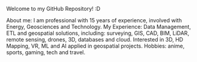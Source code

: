 Welcome to my GitHub Repository! :D

About me: I am professional with 15 years of experience, involved with Energy, Geosciences and Technology. 
My Experience: Data Management, ETL and geospatial solutions, including: surveying, GIS, CAD, BIM, LiDAR, remote sensing, drones, 3D, databases and cloud. 
Interested in 3D, HD Mapping, VR, ML and AI applied in geospatial projects.
Hobbies: anime, sports, gaming, tech and travel.

